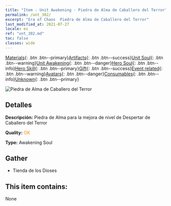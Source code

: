 ```yaml
---
title: "Item - Unit Awakening - Piedra de Alma de Caballero del Terror"
permalink: /unt_302/
excerpt: "Era of Chaos  Piedra de Alma de Caballero del Terror"
last_modified_at: 2021-07-27
locale: es
ref: "unt_302.md"
toc: false
classes: wide
---
```

 [Materials](/ItemsES/){: .btn .btn--primary}[Artifacts](/ItemsES/Artifacts/){: .btn .btn--success}[Unit Soul](/ItemsES/UnitSoul/){: .btn .btn--warning}[Unit Awakening](/ItemsES/UnitAwakening/){: .btn .btn--danger}[Hero Soul](/ItemsES/HeroSoul/){: .btn .btn--info}[Hero Skill](/ItemsES/HeroSkill/){: .btn .btn--primary}[Gift](/ItemsES/Gift/){: .btn .btn--success}[Event related](/ItemsES/Events/){: .btn .btn--warning}[Avatars](/ItemsES/Avatars/){: .btn .btn--danger}[Consumables](/ItemsES/Consumables/){: .btn .btn--info}[Unknown](/ItemsES/Unknown/){: .btn .btn--primary}

 ![Piedra de Alma de Caballero del Terror](/images/u/tia_siwangqishi.jpg)

## Detalles
 **Descripción:** Piedra de Alma para la mejora de nivel de Despertar de Caballero del Terror

 **Quality:** <span style="color: #FF8C00">OK</span>

 **Type:** Awakening Soul

## Gather

*    Tienda de los Dioses 

## This item contains:

  None

